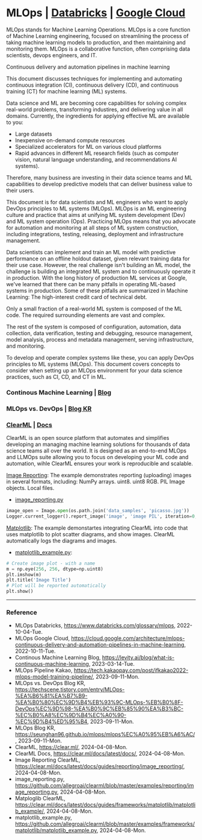 # MLOps | [Databricks](https://www.databricks.com/glossary/mlops) | [Google Cloud](https://cloud.google.com/architecture/mlops-continuous-delivery-and-automation-pipelines-in-machine-learning)

MLOps stands for Machine Learning Operations. MLOps is a core function of Machine Learning engineering, focused on streamlining the process of taking machine learning models to production, and then maintaining and monitoring them. MLOps is a collaborative function, often comprising data scientists, devops engineers, and IT.

Continuous delivery and automation pipelines in machine learning

This document discusses techniques for implementing and automating continuous integration (CI), continuous delivery (CD), and continuous training (CT) for machine learning (ML) systems.

Data science and ML are becoming core capabilities for solving complex real-world problems, transforming industires, and delivering value in all domains. Currently, the ingredients for applying effective ML are available to you:

- Large datasets
- Inexpensive on-demand compute resources
- Specialized accelerators for ML on various cloud platforms
- Rapid advances in different ML research fields (such as computer vision, natural language understanding, and recommendations AI systems).

Therefore, many business are investing in their data science teams and ML capabilities to develop predictive models that can deliver business value to their users.

This document is for data scientists and ML engineers who want to apply DevOps principles to ML systems (MLOps). MLOps is an ML engineering culture and practice that aims at unifying ML system development (Dev) and ML system operation (Ops). Practicing MLOps means that you advocate for automation and monitoring at all steps of ML system construction, including integrations, testing, releasing, deployment and infrastructure management.

Data scientists can implement and train an ML model with predictive performance on an offline holdout dataset, given relevant training data for their use case. However, the real challenge isn't building an ML model, the challenge is building an integrated ML system and to continuously operate it in production. With the long history of production ML services at Google, we've learned that there can be many pitfalls in operating ML-based systems in production. Some of these pitfalls are summarized in Machine Learning: The high-interest credit card of technical debt.

Only a small fraction of a real-world ML system is composed of the ML code. The required surrounding elements are vast and complex.

The rest of the system is composed of configuration, automation, data collection, data verification, testing and debugging, resource management, model analysis, process and metadata management, serving infrastructure, and monitoring.

To develop and operate complex systems like these, you can apply DevOps principles to ML systems (MLOps). This document covers concepts to consider when setting up an MLOps environment for your data science practices, such as CI, CD, and CT in ML.

### Continous Machine Learning | [Blog](https://levity.ai/blog/what-is-continuous-machine-learning)

### MLOps vs. DevOps | [Blog KR](https://techscene.tistory.com/entry/MLOps-%EA%B6%81%EA%B7%B9-%EA%B0%80%EC%9D%B4%EB%93%9C-MLOps-%EB%B0%8F-DevOps%EC%9D%98-%EA%B0%9C%EB%85%90%EA%B3%BC-%EC%B0%A8%EC%9D%B4%EC%A0%90-%EC%9D%B4%ED%95%B4)

### [ClearML](https://clear.ml/) | [Docs](https://clear.ml/docs/latest/docs/)

ClearML is an open source platform that automates and simplifies developing an managing machine learning solutions for thousands of data science teams all over the world. It is designed as an end-to-end MLOps and LLMOps suite allowing you to focus on developing your ML code and automation, wihle ClearML ensures your work is reproducible and scalable.

[Image Reporting](https://clear.ml/docs/latest/docs/guides/reporting/image_reporting/): The example demonstrates reporting (uploading) images in several formats, including: NumPy arrays. uint8. uint8 RGB. PIL Image objects. Local files.

* [image_reporting.py](https://github.com/allegroai/clearml/blob/master/examples/reporting/image_reporting.py)

```Python
image_open = Image.open(os.path.join('data_samples', 'picasso.jpg'))
Logger.current_logger().report_image('image', 'image PIL', iteration=0, image=image_open)
```

[Matplotlib](https://clear.ml/docs/latest/docs/guides/frameworks/matplotlib/matplotlib_example/): The example demonstartes integrating ClearML into code that uses matplotlib to plot scatter diagrams, and show images. ClearML automatically logs the diagrams and images.

* [matplotlib_example.py](https://github.com/allegroai/clearml/blob/master/examples/frameworks/matplotlib/matplotlib_example.py):

```Python
# Create image plot - with a name
m = np.eye(256, 256, dtype=np.uint8)
plt.imshow(m)
plt.title('Image Title')
# Plot will be reported automatically
plt.show()
```

---

### Reference
- MLOps Databricks, https://www.databricks.com/glossary/mlops, 2022-10-04-Tue.
- MLOps Google Cloud, https://cloud.google.com/architecture/mlops-continuous-delivery-and-automation-pipelines-in-machine-learning, 2022-10-11-Tue.
- Continous Machine Learning Blog, https://levity.ai/blog/what-is-continuous-machine-learning, 2023-03-14-Tue.
- MLOps Pipeline Kakao, https://tech.kakaopay.com/post/ifkakao2022-mlops-model-training-pipeline/, 2023-09-11-Mon.
- MLOps vs. DevOps Blog KR, https://techscene.tistory.com/entry/MLOps-%EA%B6%81%EA%B7%B9-%EA%B0%80%EC%9D%B4%EB%93%9C-MLOps-%EB%B0%8F-DevOps%EC%9D%98-%EA%B0%9C%EB%85%90%EA%B3%BC-%EC%B0%A8%EC%9D%B4%EC%A0%90-%EC%9D%B4%ED%95%B4, 2023-09-11-Mon.
- MLOps Blog KR, https://seunghan96.github.io/mlops/mlops%EC%A0%95%EB%A6%AC/, 2023-09-11-Mon.
- ClearML, https://clear.ml/, 2024-04-08-Mon.
- ClearML Docs, https://clear.ml/docs/latest/docs/, 2024-04-08-Mon.
- Image Reporting ClearML, https://clear.ml/docs/latest/docs/guides/reporting/image_reporting/, 2024-04-08-Mon.
- image_reporting.py, https://github.com/allegroai/clearml/blob/master/examples/reporting/image_reporting.py, 2024-04-08-Mon.
- Matploglib ClearML, https://clear.ml/docs/latest/docs/guides/frameworks/matplotlib/matplotlib_example/, 2024-04-08-Mon.
- matplotlib_example.py, https://github.com/allegroai/clearml/blob/master/examples/frameworks/matplotlib/matplotlib_example.py, 2024-04-08-Mon.
